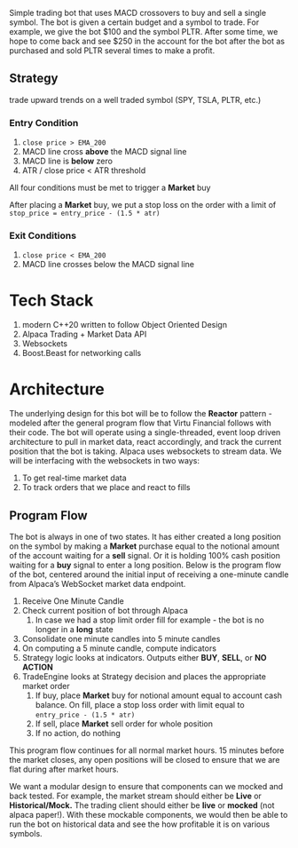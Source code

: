 Simple trading bot that uses MACD crossovers to buy and sell a single symbol. The bot is given a certain budget and a symbol to trade. For example, we give the bot $100 and the symbol PLTR. After some time, we hope to come back and see $250 in the account for the bot after the bot as purchased and sold PLTR several times to make a profit.

## Strategy

trade upward trends on a well traded symbol (SPY, TSLA, PLTR, etc.)

### Entry Condition

1. `close price > EMA_200`
2. MACD line cross **above** the MACD signal line
3. MACD line is **below** zero
4. ATR / close price < ATR threshold

All four conditions must be met to trigger a **Market** buy

After placing a **Market** buy, we put a stop loss on the order with a limit of `stop_price = entry_price - (1.5 * atr)`

### Exit Conditions

1. `close price < EMA_200`
2. MACD line crosses below the MACD signal line

# Tech Stack

1. modern C++20 written to follow Object Oriented Design
2. Alpaca Trading + Market Data API
3. Websockets
4. Boost.Beast for networking calls

# Architecture

The underlying design for this bot will be to follow the **Reactor** pattern - modeled after the general program flow that Virtu Financial follows with their code. The bot will operate using a single-threaded, event loop driven architecture to pull in market data, react accordingly, and track the current position that the bot is taking. Alpaca uses websockets to stream data. We will be interfacing with the websockets in two ways:

1. To get real-time market data
2. To track orders that we place and react to fills

## Program Flow

The bot is always in one of two states. It has either created a long position on the symbol by making a **Market** purchase equal to the notional amount of the account waiting for a **sell** signal. Or it is holding 100% cash position waiting for a **buy** signal to enter a long position. Below is the program flow of the bot, centered around the initial input of receiving a one-minute candle from Alpaca’s WebSocket market data endpoint.

1. Receive One Minute Candle
2. Check current position of bot through Alpaca
    1. In case we had a stop limit order fill for example - the bot is no longer in a **long** state
3. Consolidate one minute candles into 5 minute candles
4. On computing a 5 minute candle, compute indicators
5. Strategy logic looks at indicators. Outputs either **BUY**, **SELL**, or **NO ACTION**
6. TradeEngine looks at Strategy decision and places the appropriate market order
    1. If buy, place **Market** buy for notional amount equal to account cash balance. On fill, place a stop loss order with limit equal to `entry_price - (1.5 * atr)`
    2. If sell, place **Market** sell order for whole position
    3. If no action, do nothing

This program flow continues for all normal market hours. 15 minutes before the market closes, any open positions will be closed to ensure that we are flat during after market hours.

We want a modular design to ensure that components can we mocked and back tested. For example, the market stream should either be **Live** or **Historical/Mock.** The trading client should either be **live** or **mocked** (not alpaca paper!). With these mockable components, we would then be able to run the bot on historical data and see the how profitable it is on various symbols.
